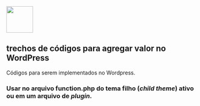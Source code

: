<img src="https://upload.wikimedia.org/wikipedia/commons/thumb/2/20/WordPress_logo.svg/800px-WordPress_logo.svg.png" height="70" />

## trechos de códigos para agregar valor no WordPress
Códigos para serem implementados no Wordpress.
### Usar no arquivo function.php do tema filho (*child theme*) ativo ou em um arquivo de *plugin*.
